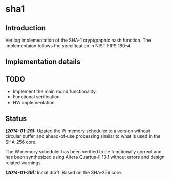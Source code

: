 sha1
====

## Introduction ##
Verilog implementation of the SHA-1 cryptgraphic hash function.
The implementaion follows the specification in NIST FIPS 180-4.


## Implementation details ##


## TODO ##
* Implement the main round functionality.
* Functional verification
* HW implementation.


## Status ##
***(2014-01-29):***
Upated the W memory scheduler to a version without circular buffer and
ahead-of-use processing similar to what is used in the SHA-256 core.

The W memory scheduler has been verified to be functionally correct and
has been synthesized using Altera Quartus-II 13.1 without errors and
design related warnings.


***(2014-01-29):*** Initial draft.
Based on the SHA-256 core. 
